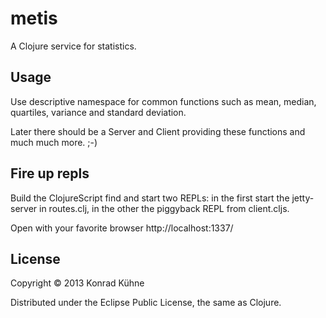 # metis

A Clojure service for statistics.

## Usage

Use descriptive namespace for common functions such as mean, median, quartiles, variance and standard deviation.

Later there should be a Server and Client providing these functions and much much more. ;-)

## Fire up repls

Build the ClojureScript find and start two REPLs: in the first start the jetty-server in routes.clj, in the other the piggyback REPL from client.cljs.

Open with your favorite browser http://localhost:1337/
## License

Copyright © 2013 Konrad Kühne

Distributed under the Eclipse Public License, the same as Clojure.
